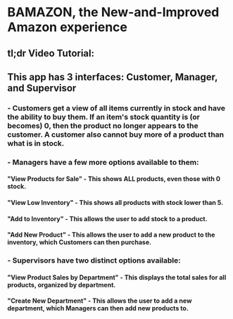 # BAMAZON, the New-and-Improved Amazon experience

## tl;dr Video Tutorial: 

##  This app has 3 interfaces: Customer, Manager, and Supervisor
### - Customers get a view of all items currently in stock and have the ability to buy them. If an item's stock quantity is (or becomes) 0, then the product no longer appears to the customer.  A customer also cannot buy more of a product than what is in stock.

### - Managers have a few more options available to them:
####	"View Products for Sale" - This shows ALL products, even those with 0 stock.
####	"View Low Inventory" - This shows all products with stock lower than 5.
####	"Add to Inventory" - This allows the user to add stock to a product.
####	"Add New Product" - This allows the user to add a new product to the inventory, which Customers can then purchase.

### - Supervisors have two distinct options available:
####	"View Product Sales by Department" - This displays the total sales for all products, organized by department.
####	"Create New Department" - This allows the user to add a new department, which Managers can then add new products to.
